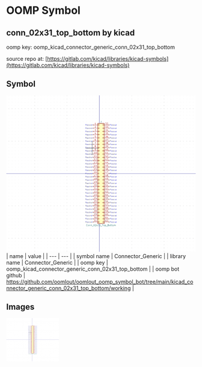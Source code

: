 # OOMP Symbol  
## conn_02x31_top_bottom  by kicad  
  
oomp key: oomp_kicad_connector_generic_conn_02x31_top_bottom  
  
source repo at: [https://gitlab.com/kicad/libraries/kicad-symbols](https://gitlab.com/kicad/libraries/kicad-symbols)  
## Symbol  
  
[![working.png](working_600.png)](working.png)  
| name | value | 
| --- | --- | 
| symbol name | Connector_Generic | 
| library name | Connector_Generic | 
| oomp key | oomp_kicad_connector_generic_conn_02x31_top_bottom | 
| oomp bot github | https://github.com/oomlout/oomlout_oomp_symbol_bot/tree/main/kicad_connector_generic_conn_02x31_top_bottom/working | 
## Images  
  
[![working.png](working_140.png)](working.png)  
